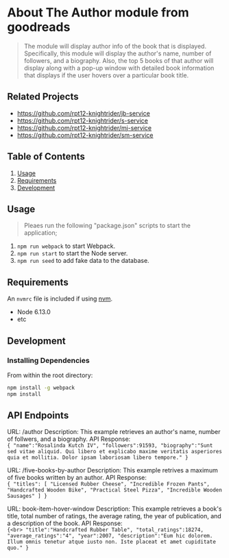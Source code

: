 # About The Author module from goodreads

>  The module will display author info of the book that is displayed. Specifically, this module will
    display the author's name, number of followers, and a biography. Also, the top 5 books of that
    author will display along with a pop-up window with detailed book information that displays
    if the user hovers over a particular book title.

## Related Projects

  - https://github.com/rpt12-knightrider/jb-service
  - https://github.com/rpt12-knightrider/s-service
  - https://github.com/rpt12-knightrider/mj-service
  - https://github.com/rpt12-knightrider/sm-service

## Table of Contents

1. [Usage](#Usage)
1. [Requirements](#requirements)
1. [Development](#development)

## Usage

> Pleaes run the following "package.json" scripts to start the application;<br>
1. `npm run webpack` to start Webpack.<br>
2. `npm run start` to start the Node server.<br>
3. `npm run seed` to add fake data to the database.<br>

## Requirements

An `nvmrc` file is included if using [nvm](https://github.com/creationix/nvm).

- Node 6.13.0
- etc

## Development

### Installing Dependencies

From within the root directory:

```sh
npm install -g webpack
npm install
```

## API Endpoints

URL: /author
Description: This example retrieves an author's name, number of follwers, and a biography.
API Response:<br>
`{
  "name":"Rosalinda Kutch IV",
  "followers":91593,
  "biography":"Sunt sed vitae aliquid. Qui libero et explicabo maxime veritatis asperiores quia et mollitia. Dolor ipsam laboriosam libero tempore."
}`

URL: /five-books-by-author
Description: This example retrives a maximum of five books written by an author.
API Response:<br>
`{
  "titles":
  [
    "Licensed Rubber Cheese",
  "Incredible Frozen Pants",
  "Handcrafted Wooden Bike",
  "Practical Steel Pizza",
  "Incredible Wooden Sausages"
  ]
}`

URL: book-item-hover-window
Description: This example retrieves a book's title, total number of ratings, the average rating,
the year of publication, and a description of the book.
API Response:<br>
`{<br>
  "title":"Handcrafted Rubber Table",
  "total_ratings":18274,
  "average_ratings":"4",
  "year":2007,
  "description":"Eum hic dolorem. Illum omnis tenetur atque iusto non. Iste placeat et amet cupiditate quo."
}`

